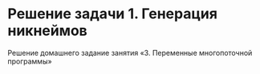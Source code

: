 # Решение задачи 1. Генерация никнеймов

Решение домашнего задание занятия «3. Переменные многопоточной программы»
